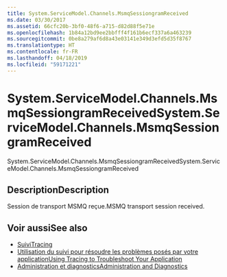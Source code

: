 ```yaml
---
title: System.ServiceModel.Channels.MsmqSessiongramReceived
ms.date: 03/30/2017
ms.assetid: 66cfc20b-3bf0-48f6-a715-d82d88f5e71e
ms.openlocfilehash: 1b84a12bd9ee2bbfff4f161b6ecf337a6a463239
ms.sourcegitcommit: 0be8a279af6d8a43e03141e349d3efd5d35f8767
ms.translationtype: HT
ms.contentlocale: fr-FR
ms.lasthandoff: 04/18/2019
ms.locfileid: "59171221"
---
```

# <a name="systemservicemodelchannelsmsmqsessiongramreceived"></a><span data-ttu-id="334f5-102">System.ServiceModel.Channels.MsmqSessiongramReceived</span><span class="sxs-lookup"><span data-stu-id="334f5-102">System.ServiceModel.Channels.MsmqSessiongramReceived</span></span>
<span data-ttu-id="334f5-103">System.ServiceModel.Channels.MsmqSessiongramReceived</span><span class="sxs-lookup"><span data-stu-id="334f5-103">System.ServiceModel.Channels.MsmqSessiongramReceived</span></span>  
  
## <a name="description"></a><span data-ttu-id="334f5-104">Description</span><span class="sxs-lookup"><span data-stu-id="334f5-104">Description</span></span>  
 <span data-ttu-id="334f5-105">Session de transport MSMQ reçue.</span><span class="sxs-lookup"><span data-stu-id="334f5-105">MSMQ transport session received.</span></span>  
  
## <a name="see-also"></a><span data-ttu-id="334f5-106">Voir aussi</span><span class="sxs-lookup"><span data-stu-id="334f5-106">See also</span></span>

- [<span data-ttu-id="334f5-107">Suivi</span><span class="sxs-lookup"><span data-stu-id="334f5-107">Tracing</span></span>](../../../../../docs/framework/wcf/diagnostics/tracing/index.md)
- [<span data-ttu-id="334f5-108">Utilisation du suivi pour résoudre les problèmes posés par votre application</span><span class="sxs-lookup"><span data-stu-id="334f5-108">Using Tracing to Troubleshoot Your Application</span></span>](../../../../../docs/framework/wcf/diagnostics/tracing/using-tracing-to-troubleshoot-your-application.md)
- [<span data-ttu-id="334f5-109">Administration et diagnostics</span><span class="sxs-lookup"><span data-stu-id="334f5-109">Administration and Diagnostics</span></span>](../../../../../docs/framework/wcf/diagnostics/index.md)
